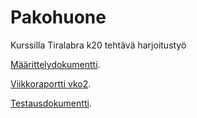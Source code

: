 # Pakohuone
Kurssilla Tiralabra k20 tehtävä harjoitustyö

[Määrittelydokumentti](https://github.com/Hipsterisiili/Pakohuone/blob/master/M%C3%A4%C3%A4rittelydokumentti.md).

[Viikkoraportti vko2](https://github.com/Hipsterisiili/Pakohuone/blob/master/Viikkoraportti_vko2.md).

[Testausdokumentti](https://github.com/Hipsterisiili/Pakohuone/blob/master/Testausdokumentti.md).


